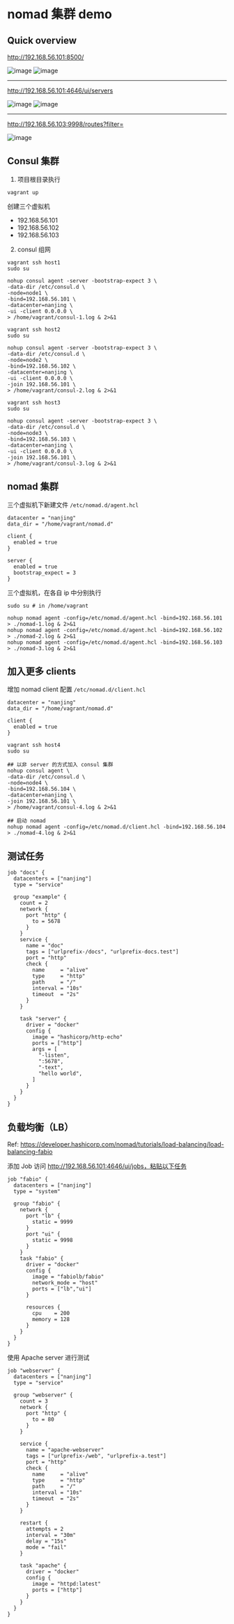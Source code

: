 # nomad 集群 demo

## Quick overview

http://192.168.56.101:8500/

<img alt="image" src="https://user-images.githubusercontent.com/9459488/199217746-cde82584-e380-4e0d-93da-ee946f4e7b34.png">

<img alt="image" src="https://user-images.githubusercontent.com/9459488/199217811-c7969cea-9b62-44eb-9a36-03cb242cb496.png">

---

http://192.168.56.101:4646/ui/servers

<img alt="image" src="https://user-images.githubusercontent.com/9459488/199217923-70ae2b30-34bf-40b7-8f8b-677e13cc4c35.png">

<img alt="image" src="https://user-images.githubusercontent.com/9459488/199217958-67d959e5-66d6-448e-8da8-6e32afcef7da.png">

---

http://192.168.56.103:9998/routes?filter=

<img alt="image" src="https://user-images.githubusercontent.com/9459488/199217992-6ca37887-4498-47a8-9497-71bd6f61051f.png">


## Consul 集群

1. 项目根目录执行

```shell
vagrant up
```

创建三个虚拟机

- 192.168.56.101
- 192.168.56.102
- 192.168.56.103


2. consul 组网

```shell
vagrant ssh host1
sudo su

nohup consul agent -server -bootstrap-expect 3 \
-data-dir /etc/consul.d \
-node=node1 \
-bind=192.168.56.101 \
-datacenter=nanjing \
-ui -client 0.0.0.0 \
> /home/vagrant/consul-1.log & 2>&1
```

```shell
vagrant ssh host2
sudo su

nohup consul agent -server -bootstrap-expect 3 \
-data-dir /etc/consul.d \
-node=node2 \
-bind=192.168.56.102 \
-datacenter=nanjing \
-ui -client 0.0.0.0 \
-join 192.168.56.101 \
> /home/vagrant/consul-2.log & 2>&1
```

```shell
vagrant ssh host3
sudo su

nohup consul agent -server -bootstrap-expect 3 \
-data-dir /etc/consul.d \
-node=node3 \
-bind=192.168.56.103 \
-datacenter=nanjing \
-ui -client 0.0.0.0 \
-join 192.168.56.101 \
> /home/vagrant/consul-3.log & 2>&1
```


## nomad 集群

三个虚拟机下新建文件  `/etc/nomad.d/agent.hcl`

```hcl
datacenter = "nanjing"
data_dir = "/home/vagrant/nomad.d"

client {
  enabled = true
}

server {
  enabled = true
  bootstrap_expect = 3
}
```


三个虚拟机，在各自 ip 中分别执行

```shell
sudo su # in /home/vagrant

nohup nomad agent -config=/etc/nomad.d/agent.hcl -bind=192.168.56.101 > ./nomad-1.log & 2>&1
nohup nomad agent -config=/etc/nomad.d/agent.hcl -bind=192.168.56.102 > ./nomad-2.log & 2>&1
nohup nomad agent -config=/etc/nomad.d/agent.hcl -bind=192.168.56.103 > ./nomad-3.log & 2>&1
```


## 加入更多 clients

增加 nomad client 配置 `/etc/nomad.d/client.hcl`

```hcl
datacenter = "nanjing"
data_dir = "/home/vagrant/nomad.d"

client {
  enabled = true
}
```


```shell
vagrant ssh host4
sudo su

## 以非 server 的方式加入 consul 集群
nohup consul agent \
-data-dir /etc/consul.d \
-node=node4 \
-bind=192.168.56.104 \
-datacenter=nanjing \
-join 192.168.56.101 \
> /home/vagrant/consul-4.log & 2>&1

## 启动 nomad
nohup nomad agent -config=/etc/nomad.d/client.hcl -bind=192.168.56.104 > ./nomad-4.log & 2>&1
```

## 测试任务

```hcl
job "docs" {
  datacenters = ["nanjing"]
  type = "service"

  group "example" {
    count = 2
    network {
      port "http" {
        to = 5678
      }
    }
    service {
      name = "doc"
      tags = ["urlprefix-/docs", "urlprefix-docs.test"]
      port = "http"
      check {
        name     = "alive"
        type     = "http"
        path     = "/"
        interval = "10s"
        timeout  = "2s"
      }
    }

    task "server" {
      driver = "docker"
      config {
        image = "hashicorp/http-echo"
        ports = ["http"]
        args = [
          "-listen",
          ":5678",
          "-text",
          "hello world",
        ]
      }
    }
  }
}
```


## 负载均衡（LB）

Ref: https://developer.hashicorp.com/nomad/tutorials/load-balancing/load-balancing-fabio

添加 Job 访问 http://192.168.56.101:4646/ui/jobs，粘贴以下任务

```hcl
job "fabio" {
  datacenters = ["nanjing"]
  type = "system"

  group "fabio" {
    network {
      port "lb" {
        static = 9999
      }
      port "ui" {
        static = 9998
      }
    }
    task "fabio" {
      driver = "docker"
      config {
        image = "fabiolb/fabio"
        network_mode = "host"
        ports = ["lb","ui"]
      }

      resources {
        cpu    = 200
        memory = 128
      }
    }
  }
}
```


使用 Apache server 进行测试

```hcl
job "webserver" {
  datacenters = ["nanjing"]
  type = "service"

  group "webserver" {
    count = 3
    network {
      port "http" {
        to = 80
      }
    }

    service {
      name = "apache-webserver"
      tags = ["urlprefix-/web", "urlprefix-a.test"]
      port = "http"
      check {
        name     = "alive"
        type     = "http"
        path     = "/"
        interval = "10s"
        timeout  = "2s"
      }
    }

    restart {
      attempts = 2
      interval = "30m"
      delay = "15s"
      mode = "fail"
    }

    task "apache" {
      driver = "docker"
      config {
        image = "httpd:latest"
        ports = ["http"]
      }
    }
  }
}
```
